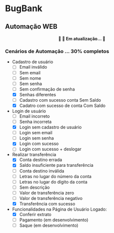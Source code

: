 # BugBank
## Automação WEB

<h4 align="center"> 
	🚧  🚀 Em atualização...  🚧
</h4>

### Cenários de Automação ... 30% completos
- Cadastro de usuário
	- [ ] Email inválido
	- [ ] Sem email
	- [ ] Sem nome
	- [ ] Sem senha
	- [ ] Sem confirmação de senha
	- [X] Senhas diferentes
	- [ ] Cadastro com sucesso conta Sem Saldo
	- [X] Cadatro com sucesso de conta Com Saldo
- Login de usuário
	- [ ] Email incorreto 
	- [ ] Senha incorreta
	- [X] Login sem cadastro de usuário
	- [ ] Login sem email
	- [ ] Login sem senha
	- [X] Login com sucesso
	- [ ] Login com sucesso + deslogar

- Realizar transferência
	- [X] Conta destino errada
	- [X] Saldo insuficiente para transferência
	- [ ] Conta destino inválida
	- [ ] Letras no lugar do número da conta
	- [ ] Letras no lugar do dígito da conta
	- [ ] Sem descrição
	- [ ] Valor de transferência zero
	- [ ] Valor de transferência negativo
	- [X] Transferência com sucesso

- Funcionalidades na Página de Usuário Logado:
	- [X] Conferir extrato
	- [ ] Pagamento (em desenvolvimento)
	- [ ] Saque (em desenvolvimento) 

